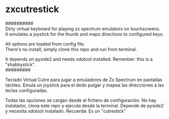 # zxcutrestick   
##########   
Dirty virtual keyboard for playing zx spectrum emulators on touchscreens.   
It emulates a joystick for the thumb and maps directions to configured keys.   

All options are loaded from config file.   
There's no install, simply clone this repo and run from terminal.   

It depends on pyside2 and needs xdotool installed. Remenber: this is a "shabbystick".   
#########   
   
Teclado Virtual Cutre para jugar a emuladores de Zx Spectrum en pantallas táctiles.
Emula un joystick para el dedo pulgar y mapea las direcciones a las teclas configuradas.

Todas las opciones se cargan desde el fichero de configuración.
No hay instalador, clona este repo y ejecuta desde la terminal.
Depende de pyside2 y necesita xdotool instalado. Recuerda: Es un "cutrestick"
